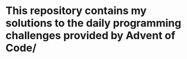 # This repository contains my solutions to the daily programming challenges provided by Advent of Code/



